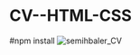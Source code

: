 # CV--HTML-CSS
#npm install
![semihbaler_CV](https://github.com/Semih1301/CV--HTML-CSS/assets/129155643/a86bc820-1a38-4b1a-a797-a78706ad549c)


